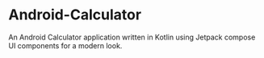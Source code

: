 # Android-Calculator

An Android Calculator application written in Kotlin using Jetpack compose UI components for a modern look.